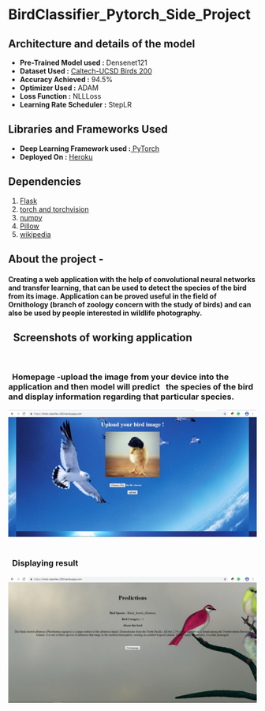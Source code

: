 <h1>BirdClassifier_Pytorch_Side_Project</h1>
<h2>Architecture and details of the model</h2>
<ul>
  <li><b>Pre-Trained Model used :</b> Densenet121</li>
  <li><b>Dataset Used :</b> <a href="http://www.vision.caltech.edu/visipedia/CUB-200.html">Caltech-UCSD Birds 200</a></li>
  <li><b>Accuracy Achieved :</b> 94.5% </li>
  <li><b>Optimizer Used :</b> ADAM</li>
  <li><b>Loss Function :</b> NLLLoss</li>
  <li><b>Learning Rate Scheduler :</b> StepLR</li>
</ul>
<h2>Libraries and Frameworks Used </h2>
<ul>
  <li><b>Deep Learning Framework used :</b><a href="https://pytorch.org/"> PyTorch</a></li>
  <li><b>Deployed On :</b> <a href="https://www.heroku.com/">Heroku</a></li>
</ul>
<h2>Dependencies </h2>
<ol>
   <li><a href="http://flask.pocoo.org/">Flask</a></li>
   <li><a href="https://pytorch.org/">torch and torchvision</a></li>
   <li><a href="http://www.numpy.org/">numpy</a></li>
   <li><a href="https://pypi.org/project/Pillow/">Pillow</a></li>
   <li><a href="https://pypi.org/project/wikipedia/">wikipedia</a></li>
</ol>
<h2><b>About the project - <b></h2><h4>Creating a web application with the help of convolutional neural networks and transfer learning, that can be used to detect the species of the bird from its image. Application can be proved useful in the field of Ornithology (branch of zoology concern with the study of birds) and can also be used by people interested in wildlife photography.</h4>
<h2>&nbsp;&nbsp;<b>Screenshots of working application</b></h2><br/>
  <h3>&nbsp;&nbsp;<b>Homepage -</b>upload the image from your device into the application and then model will predict &nbsp;&nbsp;the species of the bird and display information regarding that particular species.</h3>
<img src="/static/homepage.jpg"><br/><br/>
  <h3>&nbsp;&nbsp;<b>Displaying result</b></h3>
<img src="/static/result_page.jpg">
